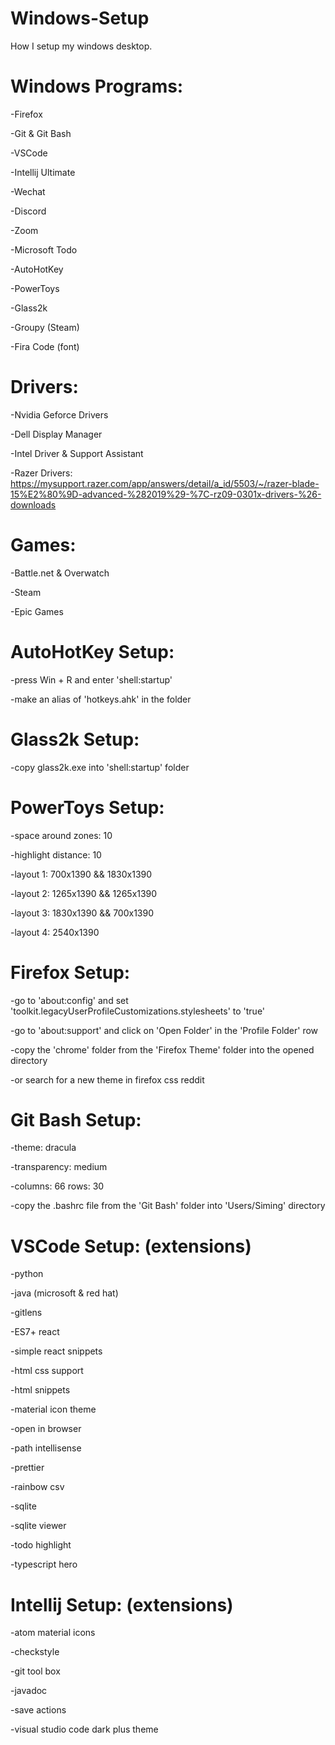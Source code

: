 # Windows-Setup

How I setup my windows desktop.

# Windows Programs:

-Firefox

-Git & Git Bash

-VSCode

-Intellij Ultimate

-Wechat

-Discord

-Zoom

-Microsoft Todo

-AutoHotKey

-PowerToys

-Glass2k

-Groupy (Steam)

-Fira Code (font)

# Drivers:

-Nvidia Geforce Drivers

-Dell Display Manager

-Intel Driver & Support Assistant

-Razer Drivers: 
https://mysupport.razer.com/app/answers/detail/a_id/5503/~/razer-blade-15%E2%80%9D-advanced-%282019%29-%7C-rz09-0301x-drivers-%26-downloads
# Games:

-Battle.net & Overwatch

-Steam

-Epic Games

# AutoHotKey Setup:

-press Win + R and enter 'shell:startup'

-make an alias of 'hotkeys.ahk' in the folder

# Glass2k Setup:

-copy glass2k.exe into 'shell:startup' folder

# PowerToys Setup:

-space around zones: 10

-highlight distance: 10

-layout 1: 700x1390 && 1830x1390

-layout 2: 1265x1390 && 1265x1390

-layout 3: 1830x1390 && 700x1390

-layout 4: 2540x1390

# Firefox Setup:

-go to 'about:config' and set 'toolkit.legacyUserProfileCustomizations.stylesheets' to 'true'

-go to 'about:support' and click on 'Open Folder' in the 'Profile Folder' row

-copy the 'chrome' folder from the 'Firefox Theme' folder into the opened directory

-or search for a new theme in firefox css reddit

# Git Bash Setup:

-theme: dracula

-transparency: medium

-columns: 66 rows: 30

-copy the .bashrc file from the 'Git Bash' folder into 'Users/Siming' directory

# VSCode Setup: (extensions)

-python

-java (microsoft & red hat)

-gitlens

-ES7+ react

-simple react snippets

-html css support

-html snippets

-material icon theme

-open in browser

-path intellisense

-prettier

-rainbow csv

-sqlite

-sqlite viewer

-todo highlight

-typescript hero

# Intellij Setup: (extensions)

-atom material icons

-checkstyle

-git tool box

-javadoc

-save actions

-visual studio code dark plus theme
